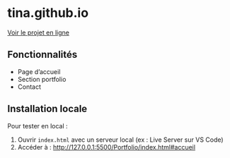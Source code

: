 # tina.github.io

[Voir le projet en ligne]([(https://tinad421.github.io/tina.github.io/))
    
## Fonctionnalités
- Page d’accueil
- Section portfolio
- Contact

## Installation locale
Pour tester en local :
1. Ouvrir `index.html` avec un serveur local (ex : Live Server sur VS Code)
2. Accéder à : http://127.0.0.1:5500/Portfolio/index.html#accueil
